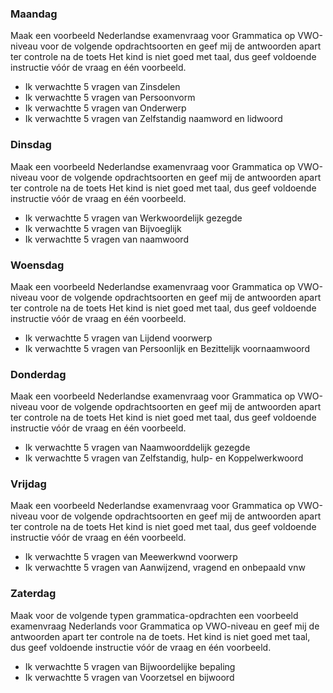 ### Maandag 
Maak een voorbeeld Nederlandse examenvraag voor Grammatica op VWO-niveau voor de volgende opdrachtsoorten en geef mij de antwoorden apart ter controle na de toets
Het kind is niet goed met taal, dus geef voldoende instructie vóór de vraag en één voorbeeld. 
- Ik verwachtte 5 vragen van Zinsdelen
- Ik verwachtte 5 vragen van Persoonvorm
- Ik verwachtte 5 vragen van Onderwerp
- Ik verwachtte 5 vragen van Zelfstandig naamword en lidwoord

### Dinsdag
Maak een voorbeeld Nederlandse examenvraag voor Grammatica op VWO-niveau voor de volgende opdrachtsoorten en geef mij de antwoorden apart ter controle na de toets
Het kind is niet goed met taal, dus geef voldoende instructie vóór de vraag en één voorbeeld. 
- Ik verwachtte 5 vragen van Werkwoordelijk gezegde
- Ik verwachtte 5 vragen van Bijvoeglijk
- Ik verwachtte 5 vragen van naamwoord

### Woensdag
Maak een voorbeeld Nederlandse examenvraag voor Grammatica op VWO-niveau voor de volgende opdrachtsoorten en geef mij de antwoorden apart ter controle na de toets
Het kind is niet goed met taal, dus geef voldoende instructie vóór de vraag en één voorbeeld. 
- Ik verwachtte 5 vragen van Lijdend voorwerp 
- Ik verwachtte 5 vragen van Persoonlijk en Bezittelijk voornaamwoord

### Donderdag
Maak een voorbeeld Nederlandse examenvraag voor Grammatica op VWO-niveau voor de volgende opdrachtsoorten en geef mij de antwoorden apart ter controle na de toets
Het kind is niet goed met taal, dus geef voldoende instructie vóór de vraag en één voorbeeld. 
- Ik verwachtte 5 vragen van Naamwoorddelijk gezegde
- Ik verwachtte 5 vragen van Zelfstandig, hulp- en Koppelwerkwoord

### Vrijdag
Maak een voorbeeld Nederlandse examenvraag voor Grammatica op VWO-niveau voor de volgende opdrachtsoorten en geef mij de antwoorden apart ter controle na de toets
Het kind is niet goed met taal, dus geef voldoende instructie vóór de vraag en één voorbeeld. 
- Ik verwachtte 5 vragen van Meewerkwnd voorwerp
- Ik verwachtte 5 vragen van Aanwijzend, vragend en onbepaald vnw


### Zaterdag
Maak voor de volgende typen grammatica-opdrachten een voorbeeld examenvraag Nederlands voor Grammatica op VWO-niveau en geef mij de antwoorden apart ter controle na de toets.
Het kind is niet goed met taal, dus geef voldoende instructie vóór de vraag en één voorbeeld.  
- Ik verwachtte 5 vragen van Bijwoordelijke bepaling
- Ik verwachtte 5 vragen van Voorzetsel en bijwoord
